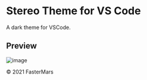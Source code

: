 # Stereo Theme for VS Code
 A dark theme for VSCode.

## Preview
![image](https://user-images.githubusercontent.com/91949513/147545976-617c02b7-e351-4f6c-a02b-531e72fd7848.png)

© 2021 FasterMars
